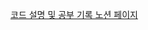 [코드 설명 및 공부 기록 노션 페이지](https://synonymous-island-173.notion.site/React-for-beginners-2a7feb0d7611488d973bb427b25a6bc2)
